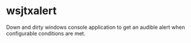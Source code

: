 # wsjtxalert

Down and dirty windows console application to get an audible alert when configurable conditions are met.